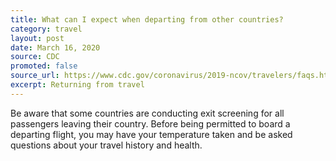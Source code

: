 ```yaml
---
title: What can I expect when departing from other countries?
category: travel
layout: post
date: March 16, 2020
source: CDC
promoted: false
source_url: https://www.cdc.gov/coronavirus/2019-ncov/travelers/faqs.html
excerpt: Returning from travel
---
```


Be aware that some countries are conducting exit screening for all passengers leaving their country. Before being permitted to board a departing flight, you may have your temperature taken and be asked questions about your travel history and health.
